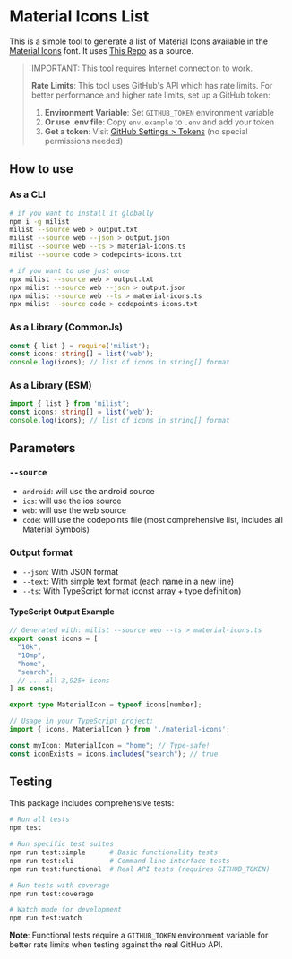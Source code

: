 # Material Icons List

This is a simple tool to generate a list of Material Icons available in the [Material Icons](https://fonts.google.com/icons) font. It uses [This Repo](https://github.com/google/material-design-icons) as a source.

> IMPORTANT: This tool requires Internet connection to work.
> 
> **Rate Limits**: This tool uses GitHub's API which has rate limits. For better performance and higher rate limits, set up a GitHub token:
> 
> 1. **Environment Variable**: Set `GITHUB_TOKEN` environment variable
> 2. **Or use .env file**: Copy `env.example` to `.env` and add your token
> 3. **Get a token**: Visit [GitHub Settings > Tokens](https://github.com/settings/tokens) (no special permissions needed)

## How to use

### As a CLI
```bash
# if you want to install it globally
npm i -g milist
milist --source web > output.txt
milist --source web --json > output.json
milist --source web --ts > material-icons.ts
milist --source code > codepoints-icons.txt

# if you want to use just once
npx milist --source web > output.txt
npx milist --source web --json > output.json
npx milist --source web --ts > material-icons.ts
npx milist --source code > codepoints-icons.txt
```

### As a Library (CommonJs)

```ts
const { list } = require('milist');
const icons: string[] = list('web');
console.log(icons); // list of icons in string[] format
```

### As a Library (ESM)

```ts
import { list } from 'milist';
const icons: string[] = list('web');
console.log(icons); // list of icons in string[] format
```

## Parameters

### `--source`

* `android`: will use the android source 
* `ios`: will use the ios source
* `web`: will use the web source
* `code`: will use the codepoints file (most comprehensive list, includes all Material Symbols)

### Output format

* `--json`: With JSON format
* `--text`: With simple text format (each name in a new line)
* `--ts`: With TypeScript format (const array + type definition)

#### TypeScript Output Example
```typescript
// Generated with: milist --source web --ts > material-icons.ts
export const icons = [
  "10k",
  "10mp",
  "home",
  "search",
  // ... all 3,925+ icons
] as const;

export type MaterialIcon = typeof icons[number];

// Usage in your TypeScript project:
import { icons, MaterialIcon } from './material-icons';

const myIcon: MaterialIcon = "home"; // Type-safe!
const iconExists = icons.includes("search"); // true
```

## Testing

This package includes comprehensive tests:

```bash
# Run all tests
npm test

# Run specific test suites
npm run test:simple      # Basic functionality tests
npm run test:cli         # Command-line interface tests  
npm run test:functional  # Real API tests (requires GITHUB_TOKEN)

# Run tests with coverage
npm run test:coverage

# Watch mode for development
npm run test:watch
```

**Note**: Functional tests require a `GITHUB_TOKEN` environment variable for better rate limits when testing against the real GitHub API.
